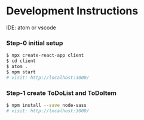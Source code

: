 # Development Instructions

IDE: atom or vscode

### Step-0 initial setup
```bash
$ npx create-react-app client
$ cd client
$ atom .
$ npm start
# visit: http://localhost:3000/
```

### Step-1 create ToDoList and ToDoItem
```bash
$ npm install --save node-sass
# visit: http://localhost:3000/
```
